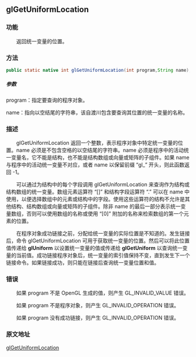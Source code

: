 ## glGetUniformLocation

### 功能

　　返回统一变量的位置。

### 方法

```java
public static native int glGetUniformLocation(int program,String name);
```

##### 参数

program：指定要查询的程序对象。

name：指向以空结尾的字符串，该自渡川包含要查询其位置的统一变量的名称。

### 描述

　　glGetUniformLocation 返回一个整数，表示程序对象中特定统一变量的位置。name 必须是不包含空格的以空结尾的字符串。name 必须是程序中的活动统一变量名，它不能是结构，也不能是结构数组或向量或矩阵的子组件。如果 name 与程序中的活动统一变量不对应，或者 name 以保留前缀 “gl_” 开头，则此函数返回 -1。

　　可以通过为结构中的每个字段调用 glGetUniformLocation 来查询作为结构或结构数组的统一变量。数组元素运算符 “[]” 和结构字段运算符 “.” 可以在 name 中使用，以便选择数组中的元素或结构中的字段。使用这些运算符的结构不允许是其他结构、结构数组或向量或矩阵的子组件。除非 name 的最后一部分表示统一变量数组，否则可以使用数组的名称或使用 “[0]” 附加的名称来检索数组的第一个元素的位置。

　　在程序对象成功链接之前，分配给统一变量的实际位置是不知道的。发生链接后，命令 glGetUniformLocation 可用于获取统一变量的位置。然后可以将此位置值传递给 **glUniform** 以设置统一变量的值或传递给 **glGetUniform** 以查询统一变量的当前值。成功链接程序对象后，统一变量的索引值保持不变，直到发生下一个链接命令。如果链接成功，则只能在链接后查询统一变量位置和值。

### 错误

　　如果 program 不是 OpenGL 生成的值，则产生 GL_INVALID_VALUE 错误。

　　如果 program 不是程序对象，则产生 GL_INVALID_OPERATION 错误。

　　如果 program 没有成功链接，则产生 GL_INVALID_OPERATION 错误。

### 原文地址

[glGetUniformLocation](https://www.khronos.org/registry/OpenGL-Refpages/es2.0/xhtml/glGetUniformLocation.xml)
